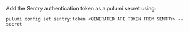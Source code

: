 Add the Sentry authentication token as a pulumi secret using:

`pulumi config set sentry:token <GENERATED API TOKEN FROM SENTRY> --secret`